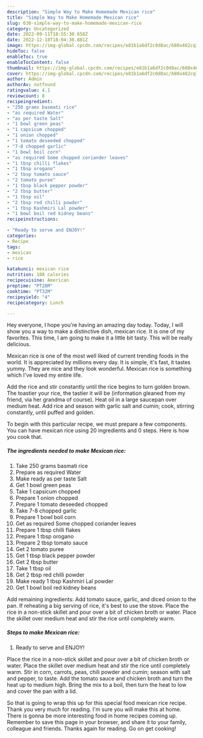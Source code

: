 ```yaml
---
description: "Simple Way to Make Homemade Mexican rice"
title: "Simple Way to Make Homemade Mexican rice"
slug: 630-simple-way-to-make-homemade-mexican-rice
category: Uncategorized
date: 2022-09-11T18:55:30.658Z
date: 2022-12-18T18:04:30.881Z
image: https://img-global.cpcdn.com/recipes/e81b1a6df2c0d8ac/680x482cq70/mexican-rice-recipe-main-photo.jpg
hideToc: false
enableToc: true
enableTocContent: false
thumbnail: https://img-global.cpcdn.com/recipes/e81b1a6df2c0d8ac/680x482cq70/mexican-rice-recipe-main-photo.jpg
cover: https://img-global.cpcdn.com/recipes/e81b1a6df2c0d8ac/680x482cq70/mexican-rice-recipe-main-photo.jpg
author: Admin
authorAv: notfound
ratingvalue: 4.1
reviewcount: 8
recipeingredient:
- "250 grams basmati rice"
- "as required Water"
- "as per taste Salt"
- "1 bowl green peas"
- "1 capsicum chopped"
- "1 onion chopped"
- "1 tomato deseeded chopped"
- "7-8 chopped garlic"
- "1 bowl boil corn"
- "as required Some chopped coriander leaves"
- "1 tbsp chilli flakes"
- "1 tbsp orogano"
- "2 tbsp tomato sauce"
- "2 tomato puree"
- "1 tbsp black pepper powder"
- "2 tbsp butter"
- "1 tbsp oil"
- "2 tbsp red chilli powder"
- "1 tbsp Kashmiri Lal powder"
- "1 bowl boil red kidney beans"
recipeinstructions:

- "Ready to serve and ENJOY!"
categories:
- Recipe
tags:
- mexican
- rice

katakunci: mexican rice 
nutrition: 108 calories
recipecuisine: American
preptime: "PT28M"
cooktime: "PT32M"
recipeyield: "4"
recipecategory: Lunch

---
```



Hey everyone, I hope you're having an amazing day today. Today, I will show you a way to make a distinctive dish, mexican rice. It is one of my favorites. This time, I am going to make it a little bit tasty. This will be really delicious.

Mexican rice is one of the most well liked of current trending foods in the world. It is appreciated by millions every day. It is simple, it's fast, it tastes yummy. They are nice and they look wonderful. Mexican rice is something which I've loved my entire life.

Add the rice and stir constantly until the rice begins to turn golden brown. The toastier your rice, the tastier it will be (information gleaned from my friend, via her grandma of course). Heat oil in a large saucepan over medium heat. Add rice and season with garlic salt and cumin; cook, stirring constantly, until puffed and golden.


To begin with this particular recipe, we must prepare a few components. You can have mexican rice using 20 ingredients and 0 steps. Here is how you cook that.

<!--inarticleads1-->

##### The ingredients needed to make Mexican rice:

1. Take 250 grams basmati rice
1. Prepare as required Water
1. Make ready as per taste Salt
1. Get 1 bowl green peas
1. Take 1 capsicum chopped
1. Prepare 1 onion chopped
1. Prepare 1 tomato deseeded chopped
1. Take 7-8 chopped garlic
1. Prepare 1 bowl boil corn
1. Get as required Some chopped coriander leaves
1. Prepare 1 tbsp chilli flakes
1. Prepare 1 tbsp orogano
1. Prepare 2 tbsp tomato sauce
1. Get 2 tomato puree
1. Get 1 tbsp black pepper powder
1. Get 2 tbsp butter
1. Take 1 tbsp oil
1. Get 2 tbsp red chilli powder
1. Make ready 1 tbsp Kashmiri Lal powder
1. Get 1 bowl boil red kidney beans


Add remaining ingredients: Add tomato sauce, garlic, and diced onion to the pan. If reheating a big serving of rice, it&#39;s best to use the stove. Place the rice in a non-stick skillet and pour over a bit of chicken broth or water. Place the skillet over medium heat and stir the rice until completely warm. 

<!--inarticleads2-->

##### Steps to make Mexican rice:


1. Ready to serve and ENJOY!

Place the rice in a non-stick skillet and pour over a bit of chicken broth or water. Place the skillet over medium heat and stir the rice until completely warm. Stir in corn, carrots, peas, chili powder and cumin; season with salt and pepper, to taste. Add the tomato sauce and chicken broth and turn the heat up to medium high. Bring the mix to a boil, then turn the heat to low and cover the pan with a lid. 

So that is going to wrap this up for this special food mexican rice recipe. Thank you very much for reading. I'm sure you will make this at home. There is gonna be more interesting food in home recipes coming up. Remember to save this page in your browser, and share it to your family, colleague and friends. Thanks again for reading. Go on get cooking!
